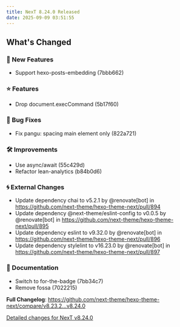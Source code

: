 ```yaml
---
title: NexT 8.24.0 Released
date: 2025-09-09 03:51:55
---
```


<!-- Release notes generated using configuration in .github/release.yml at v8.24.0 -->

## What's Changed
### 🌟 New Features
* Support hexo-posts-embedding (7bbb662)
### ⭐ Features
* Drop document.execCommand (5b17f60)
### 🐞 Bug Fixes
* Fix pangu: spacing main element only (822a721)
### 🛠 Improvements
* Use async/await (55c429d)
* Refactor lean-analytics (b84b0d6)
### 🌀 External Changes
* Update dependency chai to v5.2.1 by @renovate[bot] in https://github.com/next-theme/hexo-theme-next/pull/894
* Update dependency @next-theme/eslint-config to v0.0.5 by @renovate[bot] in https://github.com/next-theme/hexo-theme-next/pull/895
* Update dependency eslint to v9.32.0 by @renovate[bot] in https://github.com/next-theme/hexo-theme-next/pull/896
* Update dependency stylelint to v16.23.0 by @renovate[bot] in https://github.com/next-theme/hexo-theme-next/pull/897
### 📖 Documentation
* Switch to for-the-badge (7bb34c7)
* Remove fossa (7022215)

**Full Changelog**: https://github.com/next-theme/hexo-theme-next/compare/v8.23.2...v8.24.0

[Detailed changes for NexT v8.24.0](https://github.com/next-theme/hexo-theme-next/releases/tag/v8.24.0)
